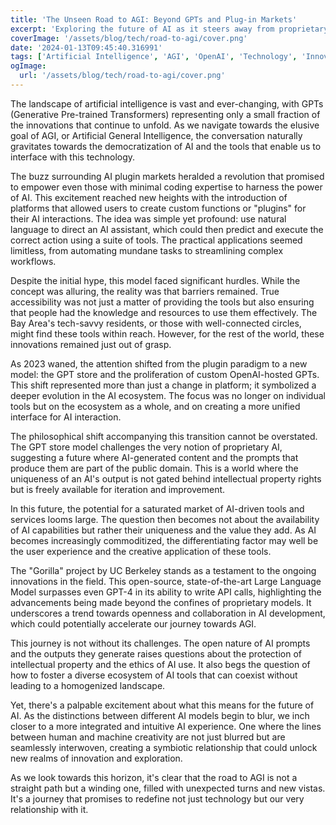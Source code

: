 ```yaml
---
title: 'The Unseen Road to AGI: Beyond GPTs and Plug-in Markets'
excerpt: 'Exploring the future of AI as it steers away from proprietary models towards a universal interface.'
coverImage: '/assets/blog/tech/road-to-agi/cover.png'
date: '2024-01-13T09:45:40.316991'
tags: ['Artificial Intelligence', 'AGI', 'OpenAI', 'Technology', 'Innovation']
ogImage:
  url: '/assets/blog/tech/road-to-agi/cover.png'
---
```


The landscape of artificial intelligence is vast and ever-changing, with GPTs (Generative Pre-trained Transformers) representing only a small fraction of the innovations that continue to unfold. As we navigate towards the elusive goal of AGI, or Artificial General Intelligence, the conversation naturally gravitates towards the democratization of AI and the tools that enable us to interface with this technology.

The buzz surrounding AI plugin markets heralded a revolution that promised to empower even those with minimal coding expertise to harness the power of AI. This excitement reached new heights with the introduction of platforms that allowed users to create custom functions or "plugins" for their AI interactions. The idea was simple yet profound: use natural language to direct an AI assistant, which could then predict and execute the correct action using a suite of tools. The practical applications seemed limitless, from automating mundane tasks to streamlining complex workflows.

Despite the initial hype, this model faced significant hurdles. While the concept was alluring, the reality was that barriers remained. True accessibility was not just a matter of providing the tools but also ensuring that people had the knowledge and resources to use them effectively. The Bay Area's tech-savvy residents, or those with well-connected circles, might find these tools within reach. However, for the rest of the world, these innovations remained just out of grasp.

As 2023 waned, the attention shifted from the plugin paradigm to a new model: the GPT store and the proliferation of custom OpenAI-hosted GPTs. This shift represented more than just a change in platform; it symbolized a deeper evolution in the AI ecosystem. The focus was no longer on individual tools but on the ecosystem as a whole, and on creating a more unified interface for AI interaction.

The philosophical shift accompanying this transition cannot be overstated. The GPT store model challenges the very notion of proprietary AI, suggesting a future where AI-generated content and the prompts that produce them are part of the public domain. This is a world where the uniqueness of an AI's output is not gated behind intellectual property rights but is freely available for iteration and improvement.

In this future, the potential for a saturated market of AI-driven tools and services looms large. The question then becomes not about the availability of AI capabilities but rather their uniqueness and the value they add. As AI becomes increasingly commoditized, the differentiating factor may well be the user experience and the creative application of these tools.

The "Gorilla" project by UC Berkeley stands as a testament to the ongoing innovations in the field. This open-source, state-of-the-art Large Language Model surpasses even GPT-4 in its ability to write API calls, highlighting the advancements being made beyond the confines of proprietary models. It underscores a trend towards openness and collaboration in AI development, which could potentially accelerate our journey towards AGI.

This journey is not without its challenges. The open nature of AI prompts and the outputs they generate raises questions about the protection of intellectual property and the ethics of AI use. It also begs the question of how to foster a diverse ecosystem of AI tools that can coexist without leading to a homogenized landscape.

Yet, there's a palpable excitement about what this means for the future of AI. As the distinctions between different AI models begin to blur, we inch closer to a more integrated and intuitive AI experience. One where the lines between human and machine creativity are not just blurred but are seamlessly interwoven, creating a symbiotic relationship that could unlock new realms of innovation and exploration.

As we look towards this horizon, it's clear that the road to AGI is not a straight path but a winding one, filled with unexpected turns and new vistas. It's a journey that promises to redefine not just technology but our very relationship with it.
